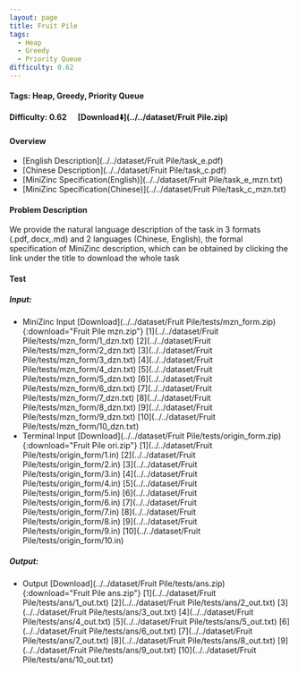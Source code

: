 ```yaml
---
layout: page
title: Fruit Pile
tags:
  - Heap
  - Greedy
  - Priority Queue
difficulty: 0.62
---
```


#### Tags: Heap, Greedy, Priority Queue
#### Difficulty: 0.62 &nbsp;&nbsp;&nbsp;&nbsp; [Download⬇️](../../dataset/Fruit Pile.zip)
#### Overview
- [English Description](../../dataset/Fruit Pile/task_e.pdf)
- [Chinese Description](../../dataset/Fruit Pile/task_c.pdf)
- [MiniZinc Specification(English)](../../dataset/Fruit Pile/task_e_mzn.txt)
- [MiniZinc Specification(Chinese)](../../dataset/Fruit Pile/task_c_mzn.txt)

#### Problem Description
We provide the natural language description of the task in 3 formats (.pdf,.docx,.md) and 2 languages (Chinese, English), the formal specification of MiniZinc description, which can be obtained by clicking the link under the title to download the whole task
#### Test
##### Input:
- MiniZinc Input [Download](../../dataset/Fruit Pile/tests/mzn_form.zip){:download="Fruit Pile mzn.zip"} [1](../../dataset/Fruit Pile/tests/mzn_form/1_dzn.txt) [2](../../dataset/Fruit Pile/tests/mzn_form/2_dzn.txt) [3](../../dataset/Fruit Pile/tests/mzn_form/3_dzn.txt) [4](../../dataset/Fruit Pile/tests/mzn_form/4_dzn.txt) [5](../../dataset/Fruit Pile/tests/mzn_form/5_dzn.txt) [6](../../dataset/Fruit Pile/tests/mzn_form/6_dzn.txt) [7](../../dataset/Fruit Pile/tests/mzn_form/7_dzn.txt) [8](../../dataset/Fruit Pile/tests/mzn_form/8_dzn.txt) [9](../../dataset/Fruit Pile/tests/mzn_form/9_dzn.txt) [10](../../dataset/Fruit Pile/tests/mzn_form/10_dzn.txt) 
- Terminal Input [Download](../../dataset/Fruit Pile/tests/origin_form.zip){:download="Fruit Pile ori.zip"} [1](../../dataset/Fruit Pile/tests/origin_form/1.in) [2](../../dataset/Fruit Pile/tests/origin_form/2.in) [3](../../dataset/Fruit Pile/tests/origin_form/3.in) [4](../../dataset/Fruit Pile/tests/origin_form/4.in) [5](../../dataset/Fruit Pile/tests/origin_form/5.in) [6](../../dataset/Fruit Pile/tests/origin_form/6.in) [7](../../dataset/Fruit Pile/tests/origin_form/7.in) [8](../../dataset/Fruit Pile/tests/origin_form/8.in) [9](../../dataset/Fruit Pile/tests/origin_form/9.in) [10](../../dataset/Fruit Pile/tests/origin_form/10.in) 

##### Output:
- Output [Download](../../dataset/Fruit Pile/tests/ans.zip){:download="Fruit Pile ans.zip"} [1](../../dataset/Fruit Pile/tests/ans/1_out.txt) [2](../../dataset/Fruit Pile/tests/ans/2_out.txt) [3](../../dataset/Fruit Pile/tests/ans/3_out.txt) [4](../../dataset/Fruit Pile/tests/ans/4_out.txt) [5](../../dataset/Fruit Pile/tests/ans/5_out.txt) [6](../../dataset/Fruit Pile/tests/ans/6_out.txt) [7](../../dataset/Fruit Pile/tests/ans/7_out.txt) [8](../../dataset/Fruit Pile/tests/ans/8_out.txt) [9](../../dataset/Fruit Pile/tests/ans/9_out.txt) [10](../../dataset/Fruit Pile/tests/ans/10_out.txt) 

